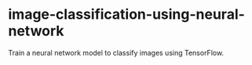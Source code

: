 # image-classification-using-neural-network
Train a neural network model to classify images using TensorFlow.
